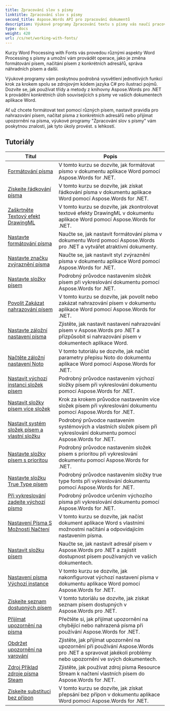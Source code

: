 ```yaml
---
title: Zpracování slov s písmy
linktitle: Zpracování slov s písmy
second_title: Aspose.Words API pro zpracování dokumentů
description: Výukové programy Zpracování textu s písmy vás naučí pracovat s písmy ve Wordu pomocí Aspose.Words pro .NET. Formátování, nahrazování, upozornění a další.
type: docs
weight: 420
url: /cs/net/working-with-fonts/
---
```


Kurzy Word Processing with Fonts vás provedou různými aspekty Word Processing s písmy a umožní vám provádět operace, jako je změna formátování písem, načítání písem z konkrétních adresářů, správa náhradních písem a další.

Výukové programy vám poskytnou podrobná vysvětlení jednotlivých funkcí krok za krokem spolu se zdrojovým kódem jazyka C# pro ilustraci pojmů. Dozvíte se, jak používat třídy a metody z knihovny Aspose.Words pro .NET k provádění konkrétních úloh souvisejících s písmy ve vašich dokumentech aplikace Word.

Ať už chcete formátovat text pomocí různých písem, nastavit pravidla pro nahrazování písem, načítat písma z konkrétních adresářů nebo přijímat upozornění na písma, výukové programy "Zpracování slov s písmy" vám poskytnou znalosti, jak tyto úkoly provést. s lehkostí.

 ## Tutoriály
| Titul | Popis |
| --- | --- |
| [Formátování písma](./font-formatting/) | V tomto kurzu se dozvíte, jak formátovat písmo v dokumentu aplikace Word pomocí Aspose.Words for .NET. |
| [Získejte řádkování písma](./get-font-line-spacing/) | V tomto kurzu se dozvíte, jak získat řádkování písma v dokumentu aplikace Word pomocí Aspose.Words for .NET. |
| [Zaškrtněte Textový efekt DrawingML](./check-drawingml-text-effect/) | V tomto kurzu se dozvíte, jak zkontrolovat textové efekty DrawingML v dokumentu aplikace Word pomocí Aspose.Words for .NET. |
| [Nastavte formátování písma](./set-font-formatting/) | Naučte se, jak nastavit formátování písma v dokumentu Word pomocí Aspose.Words pro .NET a vytvářet atraktivní dokumenty. |
| [Nastavte značku zvýraznění písma](./set-font-emphasis-mark/) | Naučte se, jak nastavit styl zvýraznění písma v dokumentu aplikace Word pomocí Aspose.Words for .NET. |
| [Nastavte složky písem](./set-fonts-folders/) | Podrobný průvodce nastavením složek písem při vykreslování dokumentu pomocí Aspose.Words for .NET. |
| [Povolit Zakázat nahrazování písem](./enable-disable-font-substitution/) | V tomto kurzu se dozvíte, jak povolit nebo zakázat nahrazování písem v dokumentu aplikace Word pomocí Aspose.Words for .NET. |
| [Nastavte záložní nastavení písma](./set-font-fallback-settings/) | Zjistěte, jak nastavit nastavení nahrazování písem v Aspose.Words pro .NET a přizpůsobit si nahrazování písem v dokumentech aplikace Word. |
| [Načtěte záložní nastavení Noto](./load-noto-fallback-settings/) | V tomto tutoriálu se dozvíte, jak načíst parametry přepisu Noto do dokumentu aplikace Word pomocí Aspose.Words for .NET. |
| [Nastavit výchozí instanci složek písem](./set-fonts-folders-default-instance/) | Podrobný průvodce nastavením výchozí složky písem při vykreslování dokumentu pomocí Aspose.Words for .NET. |
| [Nastavit složky písem více složek](./set-fonts-folders-multiple-folders/) | Krok za krokem průvodce nastavením více složek písem při vykreslování dokumentu pomocí Aspose.Words for .NET. |
| [Nastavit systém složek písem a vlastní složku](./set-fonts-folders-system-and-custom-folder/) | Podrobný průvodce nastavením systémových a vlastních složek písem při vykreslování dokumentu pomocí Aspose.Words for .NET. |
| [Nastavte složky písem s prioritou](./set-fonts-folders-with-priority/) | Podrobný průvodce nastavením složek písem s prioritou při vykreslování dokumentu pomocí Aspose.Words for .NET. |
| [Nastavte složku True Type písem](./set-true-type-fonts-folder/) | Podrobný průvodce nastavením složky true type fonts při vykreslování dokumentu pomocí Aspose.Words for .NET. |
| [Při vykreslování zadejte výchozí písmo](./specify-default-font-when-rendering/) | Podrobný průvodce určením výchozího písma při vykreslování dokumentu pomocí Aspose.Words for .NET. |
| [Nastavení Písma S Možnosti Načtení](./font-settings-with-load-options/) | V tomto kurzu se dozvíte, jak načíst dokument aplikace Word s vlastními možnostmi načítání a odpovídajícím nastavením písma.|
| [Nastavit složku písem](./set-fonts-folder/) | Naučte se, jak nastavit adresář písem v Aspose.Words pro .NET a zajistit dostupnost písem používaných ve vašich dokumentech. |
| [Nastavení písma Výchozí instance](./font-settings-default-instance/) | V tomto kurzu se dozvíte, jak nakonfigurovat výchozí nastavení písma v dokumentu aplikace Word pomocí Aspose.Words for .NET. |
| [Získejte seznam dostupných písem](./get-list-of-available-fonts/) | V tomto tutoriálu se dozvíte, jak získat seznam písem dostupných v Aspose.Words pro .NET. |
| [Přijímat upozornění na písma](./receive-notifications-of-fonts/) | Přečtěte si, jak přijímat upozornění na chybějící nebo nahrazená písma při používání Aspose.Words for .NET. |
| [Obdržet upozornění na varování](./receive-warning-notification/) | Zjistěte, jak přijímat upozornění na upozornění při používání Aspose.Words pro .NET a spravovat jakékoli problémy nebo upozornění ve svých dokumentech. |
| [Zdroj Příklad zdroje písma Steam](./resource-steam-font-source-example/) | Zjistěte, jak používat zdroj písma Resource Stream k načtení vlastních písem do Aspose.Words for .NET. |
| [Získejte substituci bez přípon](./get-substitution-without-suffixes/) | V tomto kurzu se dozvíte, jak získat přepsání bez přípon v dokumentu aplikace Word pomocí Aspose.Words for .NET. |